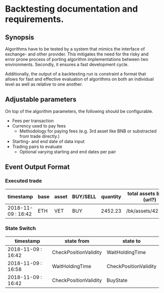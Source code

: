 # Backtesting documentation and requirements.

## Synopsis
Algorithms have to be tested by a system that mimics the interface 
of exchange- and other provider. This mitigates the need for the risky and error prone
process of porting algorithm implementations between two environments. Secondly, it ensures
a fast development cycle.
 
Additionally, the output of a backtesting run is
constraint a format that allows for fast and effective evaluation
of algorithms on both an individual level as well as relative to one another.



## Adjustable parameters
On top of the algorithm parameters, the following should be configurable.

* Fees per transaction
* Currency used to pay fees
    * Methodology for paying fees (e.g. 3rd asset like BNB or substracted from trade directly.)
* Starting- and end date of data input
* Trading pairs to evaluate
    * Optional varying starting and end dates per pair
    
## Event Output Format

### Executed trade
| timestamp             | base   | asset | BUY/SELL | quantity | total assets before (url?)| total assets after(url?)| fees |
| ---                   | ---    | ---   | ---      | ---      | ---                       | ---                     |  --- 
| 2018-11-09 : 16:42    | ETH    | VET   | BUY      | 2452.23  | /bk/assets/4234.md        | /bk/assets/4244.md      | 0.042BNB  |

### State Switch
| timestamp             | state from              | state to                |
| ---                   | ---                     | ---                     |
| 2018-11-09 : 16:42    | CheckPositionValidity   | WaitHoldingTime         |
| 2018-11-09 : 16:58    | WaitHoldingTime         | CheckPositionValidity   |
| 2018-11-09 : 16:42    | CheckPositionValidity   | BuyState                |